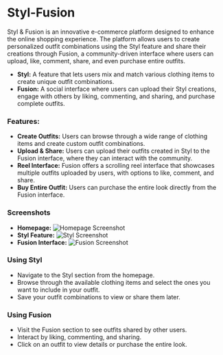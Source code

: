 # Styl-Fusion

Styl & Fusion is an innovative e-commerce platform designed to enhance the online shopping experience. The platform allows users to create personalized outfit combinations using the Styl feature and share their creations through Fusion, a community-driven interface where users can upload, like, comment, share, and even purchase entire outfits.

- **Styl:** A feature that lets users mix and match various clothing items to create unique outfit combinations.
- **Fusion:** A social interface where users can upload their Styl creations, engage with others by liking, commenting, and sharing, and purchase complete outfits.

### Features: 
- **Create Outfits:** Users can browse through a wide range of clothing items and create custom outfit combinations.
- **Upload & Share:** Users can upload their outfits created in Styl to the Fusion interface, where they can interact with the community.
- **Reel Interface:** Fusion offers a scrolling reel interface that showcases multiple outfits uploaded by users, with options to like, comment, and share.
- **Buy Entire Outfit:** Users can purchase the entire look directly from the Fusion interface.

### Screenshots
- **Homepage:** ![Homepage Screenshot](path-to-screenshot)
- **Styl Feature:** ![Styl Screenshot](path-to-screenshot)
- **Fusion Interface:** ![Fusion Screenshot](path-to-screenshot)

### Using Styl
- Navigate to the Styl section from the homepage.
- Browse through the available clothing items and select the ones you want to include in your outfit.
- Save your outfit combinations to view or share them later.

### Using Fusion
- Visit the Fusion section to see outfits shared by other users.
- Interact by liking, commenting, and sharing.
- Click on an outfit to view details or purchase the entire look.

